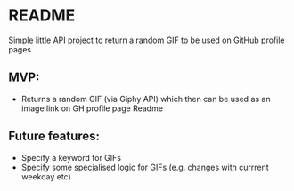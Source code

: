 # README

Simple little API project to return a random GIF to be used on GitHub profile pages

## MVP:
- Returns a random GIF (via Giphy API) which then can be used as an image link on GH profile page Readme

## Future features:
- Specify a keyword for GIFs
- Specify some specialised logic for GIFs (e.g. changes with currrent weekday etc)

